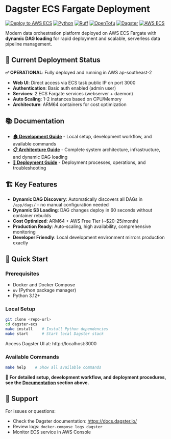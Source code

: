 # Dagster ECS Fargate Deployment

[![Deploy to AWS ECS](https://github.com/namtonthat/dagster-ecs/workflows/Deploy%20to%20AWS%20ECS/badge.svg)](https://github.com/namtonthat/dagster-ecs/actions)
[![Python](https://img.shields.io/badge/python-3.12+-blue.svg)](https://www.python.org/downloads/)
[![Ruff](https://img.shields.io/endpoint?url=https://raw.githubusercontent.com/astral-sh/ruff/main/assets/badge/v2.json)](https://github.com/astral-sh/ruff)
[![OpenTofu](https://img.shields.io/badge/OpenTofu-1.6+-purple.svg)](https://opentofu.org/)
[![Dagster](https://img.shields.io/badge/Dagster-1.8+-orange.svg)](https://dagster.io/)
[![AWS ECS](https://img.shields.io/badge/AWS-ECS%20Fargate-orange.svg)](https://aws.amazon.com/ecs/)

Modern data orchestration platform deployed on AWS ECS Fargate with **dynamic DAG loading** for rapid deployment and scalable, serverless data pipeline management.

## 🚀 Current Deployment Status

**✅ OPERATIONAL**: Fully deployed and running in AWS ap-southeast-2
- **Web UI**: Direct access via ECS task public IP on port 3000
- **Authentication**: Basic auth enabled (admin user)
- **Services**: 2 ECS Fargate services (webserver + daemon)
- **Auto Scaling**: 1-2 instances based on CPU/Memory
- **Architecture**: ARM64 containers for cost optimization

## 📚 Documentation

- **[🏠 Development Guide](./docs/development.md)** - Local setup, development workflow, and available commands
- **[📋 Architecture Guide](./docs/architecture.md)** - Complete system architecture, infrastructure, and dynamic DAG loading
- **[🚀 Deployment Guide](./docs/deployment.md)** - Deployment processes, operations, and troubleshooting

## 🏗️ Key Features

- **Dynamic DAG Discovery**: Automatically discovers all DAGs in `/app/dags/` - no manual configuration needed
- **Dynamic S3 Loading**: DAG changes deploy in 60 seconds without container rebuilds
- **Cost Optimized**: ARM64 + AWS Free Tier (~$20-25/month)
- **Production Ready**: Auto-scaling, high availability, comprehensive monitoring
- **Developer Friendly**: Local development environment mirrors production exactly

## 🚀 Quick Start

### Prerequisites
- Docker and Docker Compose
- `uv` (Python package manager)
- Python 3.12+

### Local Setup

```bash
git clone <repo-url>
cd dagster-ecs
make install    # Install Python dependencies
make start      # Start local Dagster stack
```

Access Dagster UI at: http://localhost:3000

### Available Commands

```bash
make help    # Show all available commands
```

📖 **For detailed setup, development workflow, and deployment procedures, see the [Documentation](#-documentation) section above.**

## 💬 Support

For issues or questions:

- Check the Dagster documentation: <https://docs.dagster.io/>
- Review logs: `docker-compose logs dagster`
- Monitor ECS service in AWS Console
